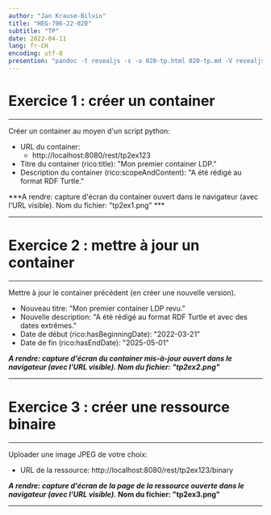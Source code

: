 ```yaml
---
author: "Jan Krause-Bilvin"
title: "HEG-796-22-020"
subtitle: "TP"
date: 2022-04-11
lang: fr-CH
encoding: utf-8
presention: "pandoc -t revealjs -s -o 020-tp.html 020-tp.md -V revealjs-url=reveal.js -V theme=league --katex; pandoc -t html5 -o 020-tp.pdf 020-tp.md"
---
```



# Exercice 1 : créer un container

---


Créer un container au moyen d'un script python:

* URL du container: 
  * http://localhost:8080/rest/tp2ex123
* Titre du container (rico:title): "Mon premier container LDP." 
* Description du container (rico:scopeAndContent): "A été rédigé au format RDF Turtle." 


***A rendre: capture d'écran du container ouvert dans le navigateur (avec l'URL visible). Nom du fichier: "tp2ex1.png" ***


---

# Exercice 2 : mettre à jour un container

---

Mettre à jour le container précédent (en créer une nouvelle version).

* Nouveau titre: "Mon premier container LDP revu." 
* Nouvelle description: "A été rédigé au format RDF Turtle et avec des dates extrêmes."
* Date de début (rico:hasBeginningDate): "2022-03-21"
* Date de fin (rico:hasEndDate): "2025-05-01"

***A rendre: capture d'écran du container mis-à-jour ouvert dans le navigateur (avec l'URL visible). Nom du fichier: "tp2ex2.png"***


---

# Exercice 3 : créer une ressource binaire

---

Uploader une image JPEG de votre choix:

* URL de la ressource: http://localhost:8080/rest/tp2ex123/binary

***A rendre: capture d'écran de la page de la ressource ouverte dans le navigateur (avec l'URL visible).* Nom du fichier: "tp2ex3.png"**

---